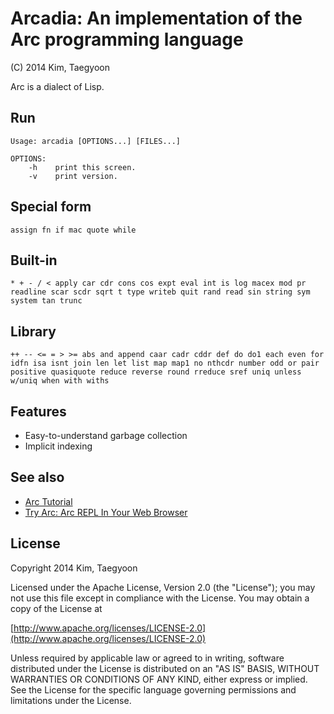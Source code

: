 # Arcadia: An implementation of the Arc programming language #

(C) 2014 Kim, Taegyoon

Arc is a dialect of Lisp.

## Run
```
Usage: arcadia [OPTIONS...] [FILES...]

OPTIONS:
    -h    print this screen.
    -v    print version.
```

## Special form
`assign fn if mac quote while`

## Built-in
`* + - / < apply car cdr cons cos expt eval int is log macex mod pr readline scar scdr sqrt t type writeb quit rand read sin string sym system tan trunc`

## Library
`++ -- <= = > >= abs and append caar cadr cddr def do do1 each even for idfn isa isnt join len let list map map1 no nthcdr number odd or pair positive quasiquote reduce reverse round rreduce sref uniq unless w/uniq when with withs`

## Features
* Easy-to-understand garbage collection
* Implicit indexing

## See also
* [Arc Tutorial](http://old.ycombinator.com/arc/tut.txt)
* [Try Arc: Arc REPL In Your Web Browser](http://tryarc.org/)

## License ##

   Copyright 2014 Kim, Taegyoon

   Licensed under the Apache License, Version 2.0 (the "License");
   you may not use this file except in compliance with the License.
   You may obtain a copy of the License at

   [http://www.apache.org/licenses/LICENSE-2.0](http://www.apache.org/licenses/LICENSE-2.0)

   Unless required by applicable law or agreed to in writing, software
   distributed under the License is distributed on an "AS IS" BASIS,
   WITHOUT WARRANTIES OR CONDITIONS OF ANY KIND, either express or implied.
   See the License for the specific language governing permissions and
   limitations under the License.
